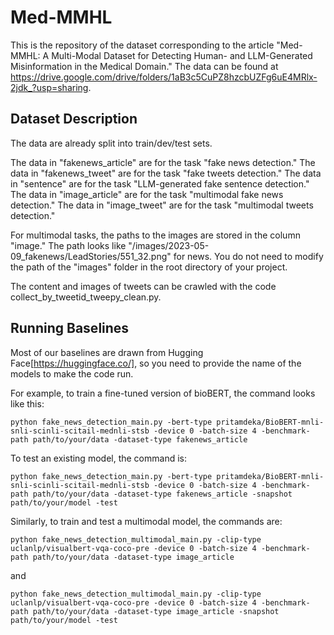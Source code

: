 # Med-MMHL
This is the repository of the dataset corresponding to the article "Med-MMHL: A Multi-Modal Dataset for Detecting Human- and
LLM-Generated Misinformation in the Medical Domain." The data can be found at https://drive.google.com/drive/folders/1aB3c5CuPZ8hzcbUZFg6uE4MRlx-2jdk_?usp=sharing.

## Dataset Description ##
The data are already split into train/dev/test sets. 

The data in "fakenews_article" are for the task "fake news detection."
The data in "fakenews_tweet" are for the task "fake tweets detection."
The data in "sentence" are for the task "LLM-generated fake sentence detection."
The data in "image_article" are for the task "multimodal fake news detection."
The data in "image_tweet" are for the task "multimodal tweets detection."

For multimodal tasks, the paths to the images are stored in the column "image." The path looks like "/images/2023-05-09_fakenews/LeadStories/551_32.png" for news. You do not need to modify the path of the "images" folder in the root directory of your project.

The content and images of tweets can be crawled with the code collect_by_tweetid_tweepy_clean.py.

## Running Baselines ##

Most of our baselines are drawn from Hugging Face[https://huggingface.co/], so you need to provide the name of the models to make the code run.

For example, to train a fine-tuned version of bioBERT, the command looks like this:

`python fake_news_detection_main.py -bert-type pritamdeka/BioBERT-mnli-snli-scinli-scitail-mednli-stsb -device 0 -batch-size 4 -benchmark-path path/to/your/data -dataset-type fakenews_article`

To test an existing model, the command is:

`python fake_news_detection_main.py -bert-type pritamdeka/BioBERT-mnli-snli-scinli-scitail-mednli-stsb -device 0 -batch-size 4 -benchmark-path path/to/your/data -dataset-type fakenews_article -snapshot path/to/your/model -test`

Similarly, to train and test a multimodal model, the commands are:

`python fake_news_detection_multimodal_main.py -clip-type uclanlp/visualbert-vqa-coco-pre -device 0 -batch-size 4 -benchmark-path path/to/your/data -dataset-type image_article`

and 

`python fake_news_detection_multimodal_main.py -clip-type uclanlp/visualbert-vqa-coco-pre -device 0 -batch-size 4 -benchmark-path path/to/your/data -dataset-type image_article -snapshot path/to/your/model -test`
